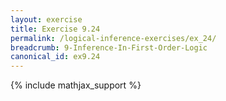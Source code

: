 ```yaml
---
layout: exercise
title: Exercise 9.24
permalink: /logical-inference-exercises/ex_24/
breadcrumb: 9-Inference-In-First-Order-Logic
canonical_id: ex9.24
---
```


{% include mathjax_support %}

